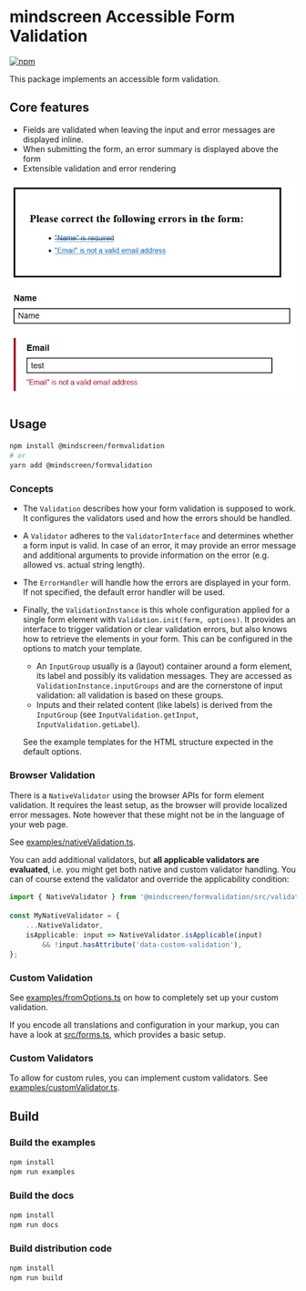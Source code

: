 # mindscreen Accessible Form Validation

[![npm](https://img.shields.io/npm/v/%40mindscreen%2Fformvalidation)](https://www.npmjs.com/package/@mindscreen/formvalidation)

This package implements an accessible form validation.

## Core features
* Fields are validated when leaving the input and error messages are displayed inline.
* When submitting the form, an error summary is displayed above the form
* Extensible validation and error rendering

![Screenshot of a form with inline errors and error summary above](docs/screenshot.png)

## Usage
```bash
npm install @mindscreen/formvalidation
# or
yarn add @mindscreen/formvalidation
```

### Concepts
* The `Validation` describes how your form validation is supposed to work.
  It configures the validators used and how the errors should be handled.

* A `Validator` adheres to the `ValidatorInterface` and determines whether a form input is valid.
  In case of an error, it may provide an error message and additional arguments to provide information on the error (e.g. allowed vs. actual string length).

* The `ErrorHandler` will handle how the errors are displayed in your form.
  If not specified, the default error handler will be used.

* Finally, the `ValidationInstance` is this whole configuration applied for a single form element with `Validation.init(form, options)`.
  It provides an interface to trigger validation or clear validation errors, but also knows how to retrieve the elements in your form.
  This can be configured in the options to match your template.
  * An `InputGroup` usually is a (layout) container around a form element, its label and possibly its validation messages.
    They are accessed as `ValidationInstance.inputGroups` and are the cornerstone of input validation: all validation is based on these groups.
  * Inputs and their related content (like labels) is derived from the `InputGroup` (see `InputValidation.getInput`, `InputValidation.getLabel`).
  
  See the example templates for the HTML structure expected in the default options.

### Browser Validation
There is a `NativeValidator` using the browser APIs for form element validation.
It requires the least setup, as the browser will provide localized error messages.
Note however that these might not be in the language of your web page.

See [examples/nativeValidation.ts](./examples/nativeValidation.ts).

You can add additional validators, but **all applicable validators are evaluated**, i.e. you might get both native and custom validator handling.
You can of course extend the validator and override the applicability condition:

```ts
import { NativeValidator } from '@mindscreen/formvalidation/src/validation/validators';

const MyNativeValidator = {
    ...NativeValidator,
    isApplicable: input => NativeValidator.isApplicable(input)
        && !input.hasAttribute('data-custom-validation'),
};
```

### Custom Validation
See [examples/fromOptions.ts](./examples/fromOptions.ts) on how to completely set up your custom validation.

If you encode all translations and configuration in your markup, you can have a look at [src/forms.ts](./src/forms.ts), which provides a basic setup.

### Custom Validators
To allow for custom rules, you can implement custom validators.
See [examples/customValidator.ts](./examples/customValidator.ts).

## Build
### Build the examples
```bash
npm install
npm run examples
```

### Build the docs
```bash
npm install
npm run docs
```

### Build distribution code
```bash
npm install
npm run build
```
